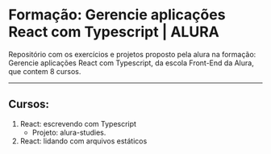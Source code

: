 # Formação: Gerencie aplicações React com Typescript | ALURA

Repositório com os exercícios e projetos proposto pela alura na formação: Gerencie aplicações React com Typescript, da escola Front-End da Alura, que contem 8 cursos.

---

## Cursos:

1. React: escrevendo com Typescript
   - Projeto: alura-studies.
2. React: lidando com arquivos estáticos
